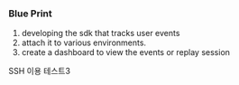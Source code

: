 ### Blue Print

1. developing the sdk that tracks user events
2. attach it to various environments.
3. create a dashboard to view the events or replay session

SSH 이용 테스트3